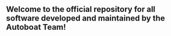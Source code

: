 ## Welcome to the official repository for all software developed and maintained by the Autoboat Team!


